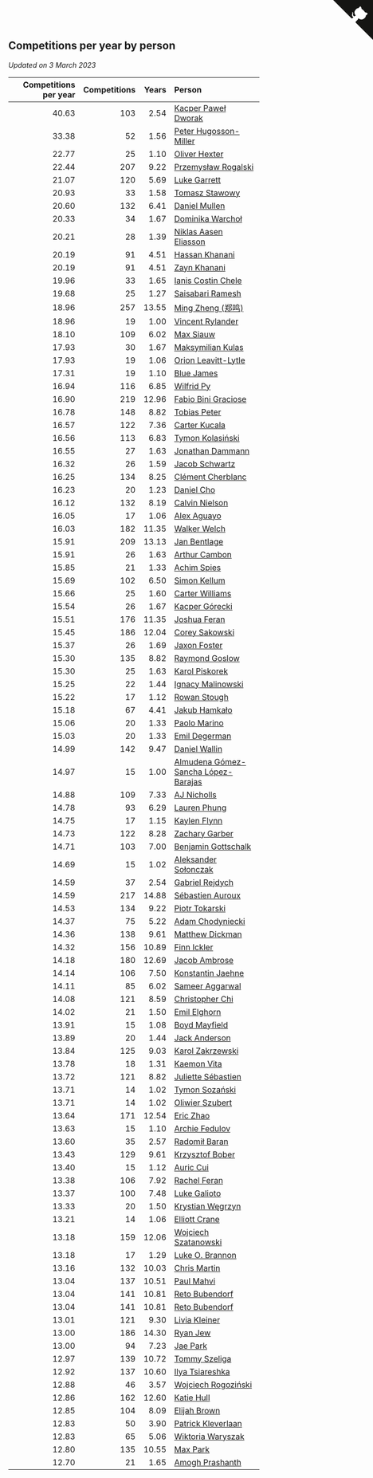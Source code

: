 ## Competitions per year by person

*Updated on  3 March 2023*

| Competitions per year | Competitions | Years | Person |
| ---: | ---: | ---: | :--- |
| 40.63 | 103 | 2.54 | [Kacper Paweł Dworak](https://www.worldcubeassociation.org/persons/2020DWOR01) |
| 33.38 | 52 | 1.56 | [Peter Hugosson-Miller](https://www.worldcubeassociation.org/persons/2021HUGO01) |
| 22.77 | 25 | 1.10 | [Oliver Hexter](https://www.worldcubeassociation.org/persons/2022HEXT01) |
| 22.44 | 207 | 9.22 | [Przemysław Rogalski](https://www.worldcubeassociation.org/persons/2013ROGA02) |
| 21.07 | 120 | 5.69 | [Luke Garrett](https://www.worldcubeassociation.org/persons/2017GARR05) |
| 20.93 | 33 | 1.58 | [Tomasz Stawowy](https://www.worldcubeassociation.org/persons/2021STAW01) |
| 20.60 | 132 | 6.41 | [Daniel Mullen](https://www.worldcubeassociation.org/persons/2016MULL04) |
| 20.33 | 34 | 1.67 | [Dominika Warchoł](https://www.worldcubeassociation.org/persons/2021WARC01) |
| 20.21 | 28 | 1.39 | [Niklas Aasen Eliasson](https://www.worldcubeassociation.org/persons/2021ELIA01) |
| 20.19 | 91 | 4.51 | [Hassan Khanani](https://www.worldcubeassociation.org/persons/2018KHAN26) |
| 20.19 | 91 | 4.51 | [Zayn Khanani](https://www.worldcubeassociation.org/persons/2018KHAN28) |
| 19.96 | 33 | 1.65 | [Ianis Costin Chele](https://www.worldcubeassociation.org/persons/2021CHEL01) |
| 19.68 | 25 | 1.27 | [Saisabari Ramesh](https://www.worldcubeassociation.org/persons/2021RAME01) |
| 18.96 | 257 | 13.55 | [Ming Zheng (郑鸣)](https://www.worldcubeassociation.org/persons/2009ZHEN11) |
| 18.96 | 19 | 1.00 | [Vincent Rylander](https://www.worldcubeassociation.org/persons/2022RYLA01) |
| 18.10 | 109 | 6.02 | [Max Siauw](https://www.worldcubeassociation.org/persons/2017SIAU02) |
| 17.93 | 30 | 1.67 | [Maksymilian Kulas](https://www.worldcubeassociation.org/persons/2021KULA02) |
| 17.93 | 19 | 1.06 | [Orion Leavitt-Lytle](https://www.worldcubeassociation.org/persons/2022LEAV01) |
| 17.31 | 19 | 1.10 | [Blue James](https://www.worldcubeassociation.org/persons/2022JAME01) |
| 16.94 | 116 | 6.85 | [Wilfrid Py](https://www.worldcubeassociation.org/persons/2016PYWI01) |
| 16.90 | 219 | 12.96 | [Fabio Bini Graciose](https://www.worldcubeassociation.org/persons/2010GRAC02) |
| 16.78 | 148 | 8.82 | [Tobias Peter](https://www.worldcubeassociation.org/persons/2014PETE03) |
| 16.57 | 122 | 7.36 | [Carter Kucala](https://www.worldcubeassociation.org/persons/2015KUCA01) |
| 16.56 | 113 | 6.83 | [Tymon Kolasiński](https://www.worldcubeassociation.org/persons/2016KOLA02) |
| 16.55 | 27 | 1.63 | [Jonathan Dammann](https://www.worldcubeassociation.org/persons/2021DAMM01) |
| 16.32 | 26 | 1.59 | [Jacob Schwartz](https://www.worldcubeassociation.org/persons/2021SCHW01) |
| 16.25 | 134 | 8.25 | [Clément Cherblanc](https://www.worldcubeassociation.org/persons/2014CHER05) |
| 16.23 | 20 | 1.23 | [Daniel Cho](https://www.worldcubeassociation.org/persons/2021CHOD01) |
| 16.12 | 132 | 8.19 | [Calvin Nielson](https://www.worldcubeassociation.org/persons/2014NIEL03) |
| 16.05 | 17 | 1.06 | [Alex Aguayo](https://www.worldcubeassociation.org/persons/2022AGUA01) |
| 16.03 | 182 | 11.35 | [Walker Welch](https://www.worldcubeassociation.org/persons/2011WELC01) |
| 15.91 | 209 | 13.13 | [Jan Bentlage](https://www.worldcubeassociation.org/persons/2010BENT01) |
| 15.91 | 26 | 1.63 | [Arthur Cambon](https://www.worldcubeassociation.org/persons/2021CAMB01) |
| 15.85 | 21 | 1.33 | [Achim Spies](https://www.worldcubeassociation.org/persons/2021SPIE01) |
| 15.69 | 102 | 6.50 | [Simon Kellum](https://www.worldcubeassociation.org/persons/2016KELL12) |
| 15.66 | 25 | 1.60 | [Carter Williams](https://www.worldcubeassociation.org/persons/2021WILL06) |
| 15.54 | 26 | 1.67 | [Kacper Górecki](https://www.worldcubeassociation.org/persons/2021GORE01) |
| 15.51 | 176 | 11.35 | [Joshua Feran](https://www.worldcubeassociation.org/persons/2011FERA01) |
| 15.45 | 186 | 12.04 | [Corey Sakowski](https://www.worldcubeassociation.org/persons/2011SAKO01) |
| 15.37 | 26 | 1.69 | [Jaxon Foster](https://www.worldcubeassociation.org/persons/2021FOST01) |
| 15.30 | 135 | 8.82 | [Raymond Goslow](https://www.worldcubeassociation.org/persons/2014GOSL01) |
| 15.30 | 25 | 1.63 | [Karol Piskorek](https://www.worldcubeassociation.org/persons/2021PISK01) |
| 15.25 | 22 | 1.44 | [Ignacy Malinowski](https://www.worldcubeassociation.org/persons/2021MALI02) |
| 15.22 | 17 | 1.12 | [Rowan Stough](https://www.worldcubeassociation.org/persons/2022STOU01) |
| 15.18 | 67 | 4.41 | [Jakub Hamkało](https://www.worldcubeassociation.org/persons/2018HAMK01) |
| 15.06 | 20 | 1.33 | [Paolo Marino](https://www.worldcubeassociation.org/persons/2021MARI04) |
| 15.03 | 20 | 1.33 | [Emil Degerman](https://www.worldcubeassociation.org/persons/2021DEGE01) |
| 14.99 | 142 | 9.47 | [Daniel Wallin](https://www.worldcubeassociation.org/persons/2013WALL03) |
| 14.97 | 15 | 1.00 | [Almudena Gómez-Sancha López-Barajas](https://www.worldcubeassociation.org/persons/2022GOME03) |
| 14.88 | 109 | 7.33 | [AJ Nicholls](https://www.worldcubeassociation.org/persons/2015NICH04) |
| 14.78 | 93 | 6.29 | [Lauren Phung](https://www.worldcubeassociation.org/persons/2016PHUN02) |
| 14.75 | 17 | 1.15 | [Kaylen Flynn](https://www.worldcubeassociation.org/persons/2022FLYN01) |
| 14.73 | 122 | 8.28 | [Zachary Garber](https://www.worldcubeassociation.org/persons/2014GARB01) |
| 14.71 | 103 | 7.00 | [Benjamin Gottschalk](https://www.worldcubeassociation.org/persons/2016GOTT01) |
| 14.69 | 15 | 1.02 | [Aleksander Sołonczak](https://www.worldcubeassociation.org/persons/2022SOLO01) |
| 14.59 | 37 | 2.54 | [Gabriel Rejdych](https://www.worldcubeassociation.org/persons/2020REJD01) |
| 14.59 | 217 | 14.88 | [Sébastien Auroux](https://www.worldcubeassociation.org/persons/2008AURO01) |
| 14.53 | 134 | 9.22 | [Piotr Tokarski](https://www.worldcubeassociation.org/persons/2013TOKA01) |
| 14.37 | 75 | 5.22 | [Adam Chodyniecki](https://www.worldcubeassociation.org/persons/2017CHOD02) |
| 14.36 | 138 | 9.61 | [Matthew Dickman](https://www.worldcubeassociation.org/persons/2013DICK01) |
| 14.32 | 156 | 10.89 | [Finn Ickler](https://www.worldcubeassociation.org/persons/2012ICKL01) |
| 14.18 | 180 | 12.69 | [Jacob Ambrose](https://www.worldcubeassociation.org/persons/2010AMBR01) |
| 14.14 | 106 | 7.50 | [Konstantin Jaehne](https://www.worldcubeassociation.org/persons/2015JAEH01) |
| 14.11 | 85 | 6.02 | [Sameer Aggarwal](https://www.worldcubeassociation.org/persons/2017AGGA01) |
| 14.08 | 121 | 8.59 | [Christopher Chi](https://www.worldcubeassociation.org/persons/2014CHIC01) |
| 14.02 | 21 | 1.50 | [Emil Elghorn](https://www.worldcubeassociation.org/persons/2021ELGH01) |
| 13.91 | 15 | 1.08 | [Boyd Mayfield](https://www.worldcubeassociation.org/persons/2022MAYF01) |
| 13.89 | 20 | 1.44 | [Jack Anderson](https://www.worldcubeassociation.org/persons/2021ANDE05) |
| 13.84 | 125 | 9.03 | [Karol Zakrzewski](https://www.worldcubeassociation.org/persons/2014ZAKR01) |
| 13.78 | 18 | 1.31 | [Kaemon Vita](https://www.worldcubeassociation.org/persons/2021VITA01) |
| 13.72 | 121 | 8.82 | [Juliette Sébastien](https://www.worldcubeassociation.org/persons/2014SEBA01) |
| 13.71 | 14 | 1.02 | [Tymon Sozański](https://www.worldcubeassociation.org/persons/2022SOZA01) |
| 13.71 | 14 | 1.02 | [Oliwier Szubert](https://www.worldcubeassociation.org/persons/2022SZUB01) |
| 13.64 | 171 | 12.54 | [Eric Zhao](https://www.worldcubeassociation.org/persons/2010ZHAO19) |
| 13.63 | 15 | 1.10 | [Archie Fedulov](https://www.worldcubeassociation.org/persons/2022FEDU01) |
| 13.60 | 35 | 2.57 | [Radomił Baran](https://www.worldcubeassociation.org/persons/2020BARA02) |
| 13.43 | 129 | 9.61 | [Krzysztof Bober](https://www.worldcubeassociation.org/persons/2013BOBE01) |
| 13.40 | 15 | 1.12 | [Auric Cui](https://www.worldcubeassociation.org/persons/2022CUIA01) |
| 13.38 | 106 | 7.92 | [Rachel Feran](https://www.worldcubeassociation.org/persons/2015FERA01) |
| 13.37 | 100 | 7.48 | [Luke Galioto](https://www.worldcubeassociation.org/persons/2015GALI02) |
| 13.33 | 20 | 1.50 | [Krystian Węgrzyn](https://www.worldcubeassociation.org/persons/2021WEGR01) |
| 13.21 | 14 | 1.06 | [Elliott Crane](https://www.worldcubeassociation.org/persons/2022CRAN01) |
| 13.18 | 159 | 12.06 | [Wojciech Szatanowski](https://www.worldcubeassociation.org/persons/2011SZAT01) |
| 13.18 | 17 | 1.29 | [Luke O. Brannon](https://www.worldcubeassociation.org/persons/2021BRAN02) |
| 13.16 | 132 | 10.03 | [Chris Martin](https://www.worldcubeassociation.org/persons/2013MART03) |
| 13.04 | 137 | 10.51 | [Paul Mahvi](https://www.worldcubeassociation.org/persons/2012MAHV01) |
| 13.04 | 141 | 10.81 | [Reto Bubendorf](https://www.worldcubeassociation.org/persons/2012BUBE01) |
| 13.04 | 141 | 10.81 | [Reto Bubendorf](https://www.worldcubeassociation.org/persons/2012BUBE01) |
| 13.01 | 121 | 9.30 | [Livia Kleiner](https://www.worldcubeassociation.org/persons/2013KLEI03) |
| 13.00 | 186 | 14.30 | [Ryan Jew](https://www.worldcubeassociation.org/persons/2008JEWR01) |
| 13.00 | 94 | 7.23 | [Jae Park](https://www.worldcubeassociation.org/persons/2015PARK24) |
| 12.97 | 139 | 10.72 | [Tommy Szeliga](https://www.worldcubeassociation.org/persons/2012SZEL01) |
| 12.92 | 137 | 10.60 | [Ilya Tsiareshka](https://www.worldcubeassociation.org/persons/2012TERE01) |
| 12.88 | 46 | 3.57 | [Wojciech Rogoziński](https://www.worldcubeassociation.org/persons/2019ROGO04) |
| 12.86 | 162 | 12.60 | [Katie Hull](https://www.worldcubeassociation.org/persons/2010HULL01) |
| 12.85 | 104 | 8.09 | [Elijah Brown](https://www.worldcubeassociation.org/persons/2015BROW03) |
| 12.83 | 50 | 3.90 | [Patrick Kleverlaan](https://www.worldcubeassociation.org/persons/2019KLEV01) |
| 12.83 | 65 | 5.06 | [Wiktoria Waryszak](https://www.worldcubeassociation.org/persons/2018WARY01) |
| 12.80 | 135 | 10.55 | [Max Park](https://www.worldcubeassociation.org/persons/2012PARK03) |
| 12.70 | 21 | 1.65 | [Amogh Prashanth](https://www.worldcubeassociation.org/persons/2021PRAS01) |


<a href="https://github.com/jonatanklosko/wca_statistics" class="github-corner" aria-label="View source on Github"><svg width="80" height="80" viewBox="0 0 250 250" style="fill:#151513; color:#fff; position: absolute; top: 0; border: 0; right: 0;" aria-hidden="true"><path d="M0,0 L115,115 L130,115 L142,142 L250,250 L250,0 Z"></path><path d="M128.3,109.0 C113.8,99.7 119.0,89.6 119.0,89.6 C122.0,82.7 120.5,78.6 120.5,78.6 C119.2,72.0 123.4,76.3 123.4,76.3 C127.3,80.9 125.5,87.3 125.5,87.3 C122.9,97.6 130.6,101.9 134.4,103.2" fill="currentColor" style="transform-origin: 130px 106px;" class="octo-arm"></path><path d="M115.0,115.0 C114.9,115.1 118.7,116.5 119.8,115.4 L133.7,101.6 C136.9,99.2 139.9,98.4 142.2,98.6 C133.8,88.0 127.5,74.4 143.8,58.0 C148.5,53.4 154.0,51.2 159.7,51.0 C160.3,49.4 163.2,43.6 171.4,40.1 C171.4,40.1 176.1,42.5 178.8,56.2 C183.1,58.6 187.2,61.8 190.9,65.4 C194.5,69.0 197.7,73.2 200.1,77.6 C213.8,80.2 216.3,84.9 216.3,84.9 C212.7,93.1 206.9,96.0 205.4,96.6 C205.1,102.4 203.0,107.8 198.3,112.5 C181.9,128.9 168.3,122.5 157.7,114.1 C157.9,116.9 156.7,120.9 152.7,124.9 L141.0,136.5 C139.8,137.7 141.6,141.9 141.8,141.8 Z" fill="currentColor" class="octo-body"></path></svg></a><style>.github-corner:hover .octo-arm{animation:octocat-wave 560ms ease-in-out}@keyframes octocat-wave{0%,100%{transform:rotate(0)}20%,60%{transform:rotate(-25deg)}40%,80%{transform:rotate(10deg)}}@media (max-width:500px){.github-corner:hover .octo-arm{animation:none}.github-corner .octo-arm{animation:octocat-wave 560ms ease-in-out}}</style>
